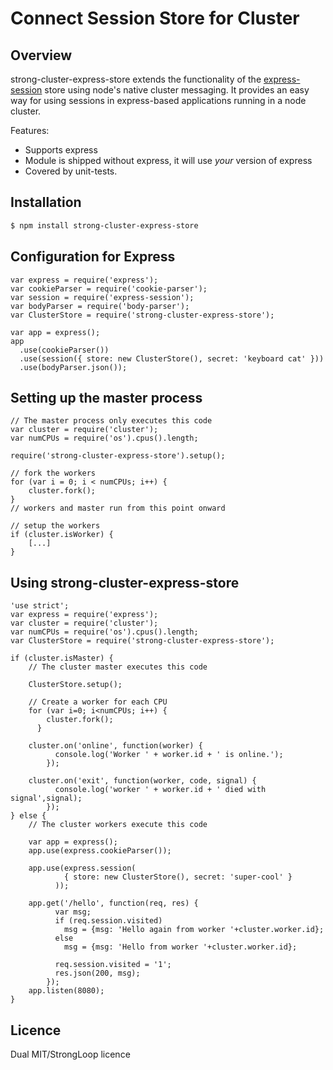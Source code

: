 # Connect Session Store for Cluster

## Overview

strong-cluster-express-store extends the functionality of the
[express-session](https://github.com/expressjs/session) store
using node's native cluster messaging. It provides an easy way for using
sessions in express-based applications running in a node cluster.

Features:

- Supports express
- Module is shipped without express, it will use *your* version of express
- Covered by unit-tests.
 
## Installation

```sh
$ npm install strong-cluster-express-store
```

## Configuration for Express

```
var express = require('express');
var cookieParser = require('cookie-parser');
var session = require('express-session');
var bodyParser = require('body-parser');
var ClusterStore = require('strong-cluster-express-store');
 
var app = express();
app
  .use(cookieParser())
  .use(session({ store: new ClusterStore(), secret: 'keyboard cat' }))
  .use(bodyParser.json());
```

## Setting up the master process

```
// The master process only executes this code
var cluster = require('cluster');
var numCPUs = require('os').cpus().length;
 
require('strong-cluster-express-store').setup();
 
// fork the workers
for (var i = 0; i < numCPUs; i++) {
    cluster.fork();
}
// workers and master run from this point onward
 
// setup the workers
if (cluster.isWorker) {
    [...]
}
```

## Using strong-cluster-express-store

```
'use strict';
var express = require('express');
var cluster = require('cluster');
var numCPUs = require('os').cpus().length;
var ClusterStore = require('strong-cluster-express-store');
 
if (cluster.isMaster) {
    // The cluster master executes this code
     
    ClusterStore.setup();
   
    // Create a worker for each CPU
    for (var i=0; i<numCPUs; i++) {
        cluster.fork();
      }
   
    cluster.on('online', function(worker) {
          console.log('Worker ' + worker.id + ' is online.');
        });
   
    cluster.on('exit', function(worker, code, signal) {
          console.log('worker ' + worker.id + ' died with signal',signal);
        });
} else {
    // The cluster workers execute this code
     
    var app = express();
    app.use(express.cookieParser());
   
    app.use(express.session(
            { store: new ClusterStore(), secret: 'super-cool' }
          ));
   
    app.get('/hello', function(req, res) {
          var msg;
          if (req.session.visited)
            msg = {msg: 'Hello again from worker '+cluster.worker.id};
          else
            msg = {msg: 'Hello from worker '+cluster.worker.id};
       
          req.session.visited = '1';
          res.json(200, msg);
        });
    app.listen(8080);
}
```

## Licence

Dual MIT/StrongLoop licence

